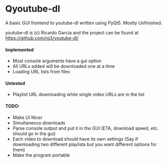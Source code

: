 # Qyoutube-dl
A basic GUI frontend to youtube-dl written using PyQt5. Mostly Unfinished.

youtube-dl is (c) Ricardo Garcia and the project can be found at https://github.com/rg3/youtube-dl/

#### Implemented
* Most console arguments have a gui option
* All URLs added will be downloaded one at a time
* Loading URL lists from files

#### Untested
* Playlist URL downloading while single video URLs are in the list

#### TODO: 
* Make UI Nicer
* Simultaneous downloads
* Parse console output and put it in the GUI (ETA, download speed, etc. should go in the gui)
* Each video to download should have its own settings (Say if downloading two different playlists but you want different options for them)
* Make the program portable
